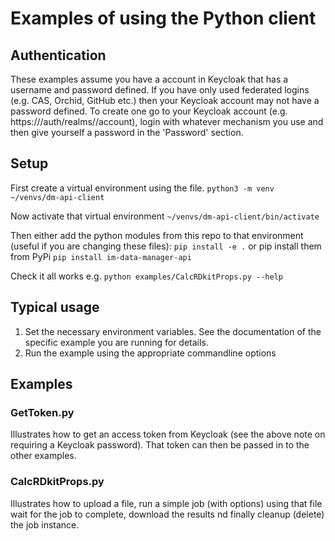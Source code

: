 # Examples of using the Python client

## Authentication

These examples assume you have a account in Keycloak that has a username and password defined.
If you have only used federated logins (e.g. CAS, Orchid, GitHub etc.) then your Keycloak account may not
have a password defined. To create one go to your Keycloak account 
(e.g. https://<server-name>/auth/realms/<realm-name>/account), login with whatever mechanism you use
and then give yourself a password in the 'Password' section.

## Setup

First create a virtual environment using the [](../requirements.txt) file.
`python3 -m venv ~/venvs/dm-api-client`

Now activate that virtual environment
`~/venvs/dm-api-client/bin/activate`

Then either add the python modules from this repo to that environment (useful if you are changing these files):
`pip install -e .`
or pip install them from PyPi
`pip install im-data-manager-api`

Check it all works e.g.
`python examples/CalcRDkitProps.py --help`

## Typical usage

1. Set the necessary environment variables. See the documentation of the specific example you are running for details.
2. Run the example using the appropriate commandline options

## Examples

### GetToken.py
Illustrates how to get an access token from Keycloak (see the above note on requiring a Keycloak password).
That token can then be passed in to the other examples.

### CalcRDkitProps.py
Illustrates how to upload a file, run a simple job (with options) using that file wait for the job to complete,
download the results nd finally cleanup (delete) the job instance.